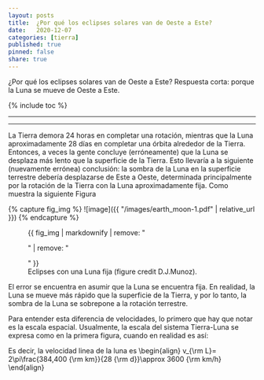 ```yaml
---
layout: posts
title:  ¿Por qué los eclipses solares van de Oeste a Este?
date:   2020-12-07
categories: [tierra] 
published: true
pinned: false
share: true
---
```


 ¿Por qué los eclipses solares van de Oeste a Este? Respuesta corta: porque la Luna se mueve de Oeste a Este.


{% include toc %}

<script type="text/javascript" async
  src="https://cdn.mathjax.org/mathjax/latest/MathJax.js?config=TeX-MML-AM_CHTML">
</script>


***
***

La Tierra demora 24 horas en completar una rotación, mientras que la Luna aproximadamente 28 días en completar una órbita alrededor de la Tierra. Entonces, a veces la gente concluye (erróneamente) que la Luna se desplaza más lento que la superficie de la Tierra. Esto llevaría a la siguiente (nuevamente errónea) conclusión: la sombra de la Luna en la superficie terrestre debería desplazarse de Este a Oeste, determinada principalmente por la rotación de la Tierra con la Luna aproximadamente fija. Como muestra la siguiente Figura

{% capture fig_img %}
![image]({{ "/images/earth_moon-1.pdf" | relative_url }})
{% endcapture %}
<figure>
  {{ fig_img | markdownify | remove: "<p>" | remove: "</p>" }}
  <figcaption> Eclipses con una Luna fija (figure credit D.J.Munoz). </figcaption>
</figure>




El error se encuentra en asumir que la Luna se encuentra fija. En realidad, la Luna se mueve más rápido que la superficie de la Tierra, y por lo tanto, la sombra de la Luna se sobrepone a la rotación terrestre. 


Para entender esta diferencia de velocidades, lo primero que hay que notar es la escala espacial. Usualmente, la escala del sistema Tierra-Luna se expresa como en la primera figura, cuando en realidad es así:

Es decir, la velocidad linea de la luna es
\\begin{align}
v_{\rm L}= 2\pi\frac{384,400 {\rm km}}{28 {\rm d}}\approx 3600 {\rm km/h}
\\end{align}



